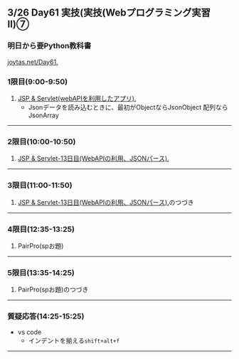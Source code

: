 ## 3/26 Day61 実技(実技(Webプログラミング実習Ⅱ)⑦
### 明日から要Python教科書
[joytas.net/Day61.](https://joytas.net/%e8%a8%93%e7%b7%b4/day61)
### 1限目(9:00-9:50)
1. [JSP & Servlet(webAPIを利用したアプリ).](https://joytas.net/programming/webapi)
	- Jsonデータを読み込むときに、最初がObjectならJsonObject
	配列ならJsonArray
---
### 2限目(10:00-10:50)
1. [JSP & Servlet-13日目(WebAPIの利用、JSONパース).](https://joytas.net/programming/jspservlet13)
---
### 3限目(11:00-11:50)
1. [JSP & Servlet-13日目(WebAPIの利用、JSONパース).](https://joytas.net/programming/jspservlet13)のつづき
---
### 4限目(12:35-13:25)
1. PairPro(spお題)
---
### 5限目(13:35-14:25)
1. PairPro(spお題)のつづき
---
### 質疑応答(14:25-15:25)
- vs code
	- インデントを揃える`shift+alt+f`
----
